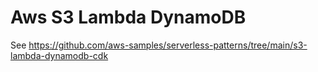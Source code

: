 # Aws S3 Lambda DynamoDB

See https://github.com/aws-samples/serverless-patterns/tree/main/s3-lambda-dynamodb-cdk
